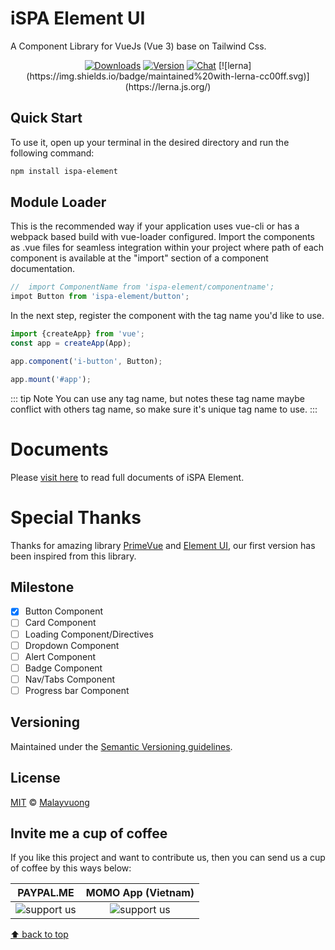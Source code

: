 # iSPA Element UI

A Component Library for VueJs (Vue 3) base on Tailwind Css.

<p align="center">
  <a href="https://npmcharts.com/compare/ispa-element?minimal=true"><img src="https://img.shields.io/npm/dm/ispa-element.svg?sanitize=true" alt="Downloads"></a>
  <a href="https://www.npmjs.com/package/ispa-element"><img src="https://img.shields.io/npm/v/ispa-element.svg?sanitize=true" alt="Version"></a>
  <a href="https://m.me/malayvuong"><img src="https://img.shields.io/badge/chat-messenger-green" alt="Chat"></a>
  [![lerna](https://img.shields.io/badge/maintained%20with-lerna-cc00ff.svg)](https://lerna.js.org/)
</p>

## Quick Start
To use it, open up your terminal in the desired directory and run the following command:

```sh
npm install ispa-element
```

## Module Loader
This is the recommended way if your application uses vue-cli or has a webpack based build with vue-loader configured. Import the components as .vue files for seamless integration within your project where path of each component is available at the "import" section of a component documentation.
```js
//  import ComponentName from 'ispa-element/componentname';
impot Button from 'ispa-element/button';
```
In the next step, register the component with the tag name you'd like to use.

```js
import {createApp} from 'vue';
const app = createApp(App);

app.component('i-button', Button);

app.mount('#app');
```
::: tip Note
You can use any tag name, but notes these tag name maybe conflict with others tag name, so make sure it's unique tag name to use.
:::

# Documents
Please [visit here](https://ispa.io/docs/ispa-element/) to read full documents of iSPA Element.

# Special Thanks
Thanks for amazing library [PrimeVue](https://primefaces.org/primevue/showcase/#/) and [Element UI](https://element.eleme.io/#/), our first version has been inspired from this library.

## Milestone

- [x] Button Component
- [ ] Card Component
- [ ] Loading Component/Directives
- [ ] Dropdown Component
- [ ] Alert Component
- [ ] Badge Component
- [ ] Nav/Tabs Component
- [ ] Progress bar Component

## Versioning

Maintained under the [Semantic Versioning guidelines](https://semver.org/).

## License

[MIT](https://opensource.org/licenses/MIT) © [Malayvuong](https://malayvuong.com/)

## Invite me a cup of coffee
If you like this project and want to contribute us, then you can send us a cup of coffee by this ways below:

| PAYPAL.ME            | MOMO App (Vietnam) |
|:--------------------:|:------------------:|
| <img src="https://ispa.io/docs/assets/qr-code-paypal.png" style="max-width: 100px;" alt="support us"> | <img src="https://ispa.io/docs/assets/qr-code-momo.jpg" style="max-width: 100px;" alt="support us"> |

[⬆ back to top](#)
